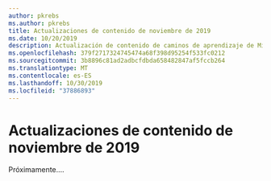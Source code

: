 ```yaml
---
author: pkrebs
ms.author: pkrebs
title: Actualizaciones de contenido de noviembre de 2019
ms.date: 10/20/2019
description: Actualización de contenido de caminos de aprendizaje de Microsoft 365
ms.openlocfilehash: 379f2717324745474a68f398d95254f533fc0212
ms.sourcegitcommit: 3b8896c81ad2adbcfdbda658482847af5fccb264
ms.translationtype: MT
ms.contentlocale: es-ES
ms.lasthandoff: 10/30/2019
ms.locfileid: "37886893"
---
```

# <a name="november-2019-content-updates"></a>Actualizaciones de contenido de noviembre de 2019
Próximamente.... 
